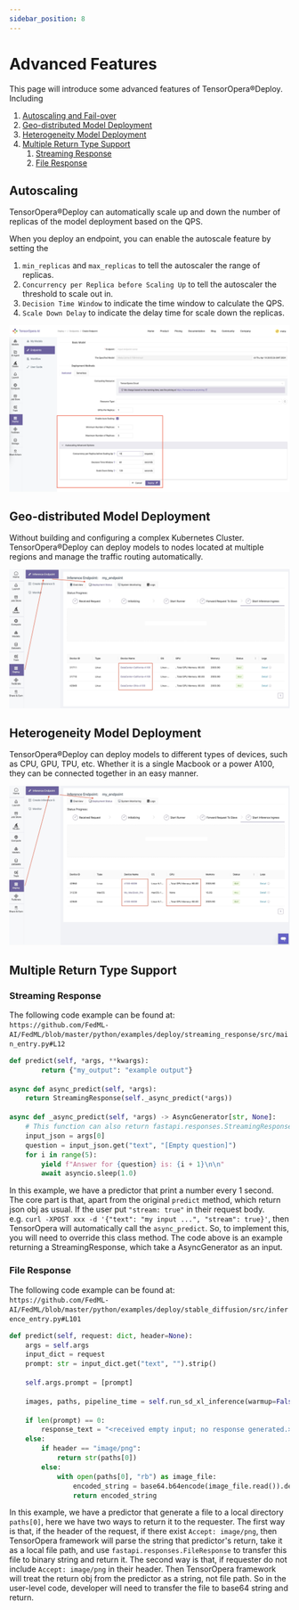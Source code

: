 ```yaml
---
sidebar_position: 8
---
```


# Advanced Features

This page will introduce some advanced features of TensorOpera®Deploy. Including

1. [Autoscaling and Fail-over](#autoscaling-and-fail-over)
2. [Geo-distributed Model Deployment](#geo-distributed-model-deployment)
3. [Heterogeneity Model Deployment](#heterogeneity-model-deployment)
4. [Multiple Return Type Support](#multiple-return-type-support)
   1. [Streaming Response](#streaming-response)
   2. [File Response](#file-response)

## Autoscaling

TensorOpera®Deploy can automatically scale up and down the number of replicas of the model deployment based on the QPS.

When you deploy an endpoint, you can enable the autoscale feature by setting the

1. `min_replicas` and `max_replicas` to tell the autoscaler the range of replicas.
2. `Concurrency per Replica before Scaling Up` to tell the autoscaler the threshold to scale out in.
3. `Decision Time Window` to indicate the time window to calculate the QPS.
4. `Scale Down Delay` to indicate the delay time for scale down the replicas.

![AutoscaleConf.png](pics%2FAutoscaleConf.png)

## Geo-distributed Model Deployment

Without building and configuring a complex Kubernetes Cluster. TensorOpera®Deploy can deploy models to nodes located
at multiple regions and manage the traffic routing automatically.

![GeoDistributed.jpg](pics/GeoDistributed.jpg)

## Heterogeneity Model Deployment

TensorOpera®Deploy can deploy models to different types of devices, such as CPU, GPU, TPU, etc. Whether it is a single
Macbook or a power A100, they can be connected together in an easy manner.

![Heterogeneity.jpg](pics/Heterogeneity.jpg)

## Multiple Return Type Support

### Streaming Response

The following code example can be found at:  
`https://github.com/FedML-AI/FedML/blob/master/python/examples/deploy/streaming_response/src/main_entry.py#L12`

```python
def predict(self, *args, **kwargs):
        return {"my_output": "example output"}

async def async_predict(self, *args):
    return StreamingResponse(self._async_predict(*args))

async def _async_predict(self, *args) -> AsyncGenerator[str, None]:
    # This function can also return fastapi.responses.StreamingResponse directly
    input_json = args[0]
    question = input_json.get("text", "[Empty question]")
    for i in range(5):
        yield f"Answer for {question} is: {i + 1}\n\n"
        await asyncio.sleep(1.0)
```

In this example, we have a predictor that print a number every 1 second. The core part is that, apart from the original
`predict` method, which return json obj as usual. If the user put `"stream: true"` in their request body.  
e.g. `curl -XPOST xxx -d '{"text": "my input ...", "stream": true}'`, then TensorOpera will automatically call the
`async_predict`. So, to implement this, you will need to override this class method. The code above is an example
returning a StreamingResponse, which take a AsyncGenerator as an input.

### File Response

The following code example can be found at:  
`https://github.com/FedML-AI/FedML/blob/master/python/examples/deploy/stable_diffusion/src/inference_entry.py#L101`

```python
def predict(self, request: dict, header=None):
    args = self.args
    input_dict = request
    prompt: str = input_dict.get("text", "").strip()

    self.args.prompt = [prompt]

    images, paths, pipeline_time = self.run_sd_xl_inference(warmup=False, verbose=args.verbose)

    if len(prompt) == 0:
        response_text = "<received empty input; no response generated.>"
    else:
        if header == "image/png":
            return str(paths[0])
        else:
            with open(paths[0], "rb") as image_file:
                encoded_string = base64.b64encode(image_file.read()).decode("utf-8")
                return encoded_string
```

In this example, we have a predictor that generate a file to a local directory `paths[0]`, here we have two ways to
return it to the requester. The first way is that, if the header of the request, if there exist `Accept: image/png`,
then TensorOpera framework will parse the string that predictor's return, take it as a local file path, and use
`fastapi.responses.FileResponse` to transfer this file to binary string and return it. The second way is that, if
requester do not include `Accept: image/png` in their header. Then TensorOpera framework will treat the return obj from the
predictor as a string, not file path. So in the user-level code, developer will need to transfer the file to base64
string and return.
